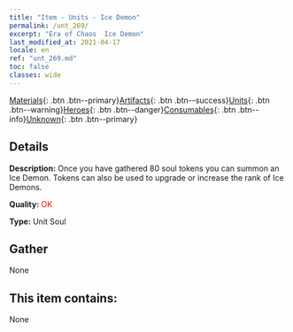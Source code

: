 ```yaml
---
title: "Item - Units - Ice Demon"
permalink: /unt_269/
excerpt: "Era of Chaos  Ice Demon"
last_modified_at: 2021-04-17
locale: en
ref: "unt_269.md"
toc: false
classes: wide
---
```

 [Materials](/Items/){: .btn .btn--primary}[Artifacts](/Items/Artifacts/){: .btn .btn--success}[Units](/Items/Units/){: .btn .btn--warning}[Heroes](/Items/Heroes/){: .btn .btn--danger}[Consumables](/Items/Consumables/){: .btn .btn--info}[Unknown](/Items/Unknown/){: .btn .btn--primary}

## Details
 **Description:** Once you have gathered 80 soul tokens you can summon an Ice Demon. Tokens can also be used to upgrade or increase the rank of Ice Demons.

 **Quality:** <span style="color: #FF0000">OK</span>

 **Type:** Unit Soul

## Gather

  None

## This item contains:

  None

